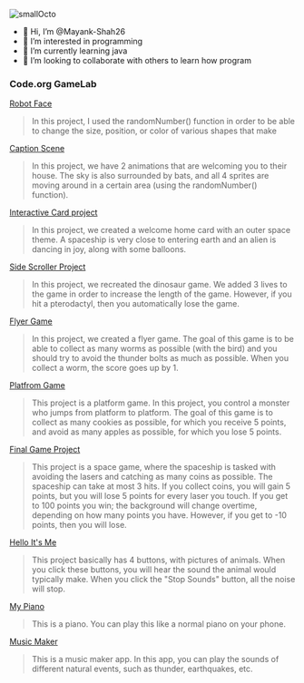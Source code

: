 ![smallOcto](https://github.com/Mayank-Shah26/Mayank-Shah26/assets/137120134/5cd1af3b-85d4-4099-9ff9-0fa3e62a6ec4)

- 👋 Hi, I’m @Mayank-Shah26
- 👀 I’m interested in programming
- 🌱 I’m currently learning java
- 🤝 I’m looking to collaborate with others to learn how program 

### Code.org GameLab

[Robot Face](https://Mayank-Shah26.github.io/Robot-Face/)
> In this project, I used the randomNumber() function in order to be able to change the size, position, or color of various shapes that make

 [Caption Scene](https://studio.code.org/projects/gamelab/i1760f3KXz9lHjvkUEgxoXpUTni2J6cf_DVEEH75IlQ)
> In this project, we have 2 animations that are welcoming you to their house. The sky is also surrounded by bats, and all 4 sprites are moving around in a certain area (using the randomNumber() function).

[Interactive Card project](https://studio.code.org/projects/gamelab/obu6p5uFlzh8f7YIQveOQKP2frqsxySBXbRBvy-w9WM)
> In this project, we created a welcome home card with an outer space theme. A spaceship is very close to entering earth and an alien is dancing in joy, along with some balloons.

[Side Scroller Project](https://studio.code.org/projects/gamelab/6aebCVkCl55ofvL9_qQpNuRZuojWRrW3yE_UFSdYhR0)
> In this project, we recreated the dinosaur game. We added 3 lives to the game in order to increase the length of the game. However, if you hit a pterodactyl, then you automatically lose the game.

[Flyer Game](https://studio.code.org/projects/gamelab/_da78GVa7rxXze-C-1pLy_rWxX7CPbhKMGLRxR9Qwjo)
> In this project, we created a flyer game. The goal of this game is to be able to collect as many worms as possible (with the bird) and you should try to avoid the thunder bolts as much as possible. When you collect a worm, the score goes up by 1.

[Platfrom Game](https://studio.code.org/projects/gamelab/9TMpOJqSesDjiDC9_qFbzF0h7cVD1eFXGqS3S0puk-A)
> This project is a platform game. In this project, you control a monster who jumps from platform to platform. The goal of this game is to collect as many cookies as possible, for which you receive 5 points, and avoid as many apples as possible, for which you lose 5 points.

[Final Game Project](https://studio.code.org/projects/gamelab/dNP16wqmX6TXRtSsU00_muTCXu80C5N3J2ARrXTMRTU)
> This project is a space game, where the spaceship is tasked with avoiding the lasers and catching as many coins as possible. The spaceship can take at most 3 hits. If you collect coins, you will gain 5 points, but you will lose 5 points for every laser you touch. If you get to 100 points you win; the background will change overtime, depending on how many points you have. However, if you get to -10 points, then you will lose.

[Hello It's Me](https://ai2.appinventor.mit.edu/#6588645982994432)
> This project basically has 4 buttons, with pictures of animals. When you click these buttons, you will hear the sound the animal would typically make. When you click the "Stop Sounds" button, all the noise will stop.

[My Piano]([https://ai2.appinventor.mit.edu/#6588645982994432](https://ai2.appinventor.mit.edu/#5874983571947520))
> This is a piano. You can play this like a normal piano on your phone.

[Music Maker](https://ai2.appinventor.mit.edu/#4649461697347584)
> This is a music maker app. In this app, you can play the sounds of different natural events, such as thunder, earthquakes, etc.

